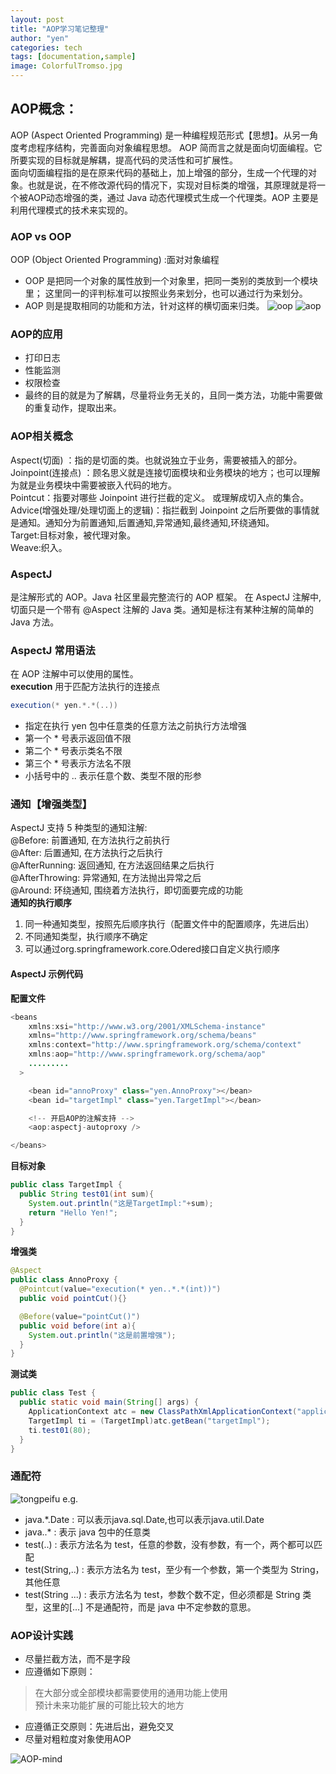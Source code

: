 ```yaml
---
layout: post
title: "AOP学习笔记整理"
author: "yen"
categories: tech
tags: [documentation,sample]
image: ColorfulTromso.jpg
---
```

## AOP概念：  
  AOP (Aspect Oriented Programming) 是一种编程规范形式【思想】。从另一角度考虑程序结构，完善面向对象编程思想。
  AOP 简而言之就是面向切面编程。它所要实现的目标就是解耦，提高代码的灵活性和可扩展性。  
  面向切面编程指的是在原来代码的基础上，加上增强的部分，生成一个代理的对象。也就是说，在不修改源代码的情况下，实现对目标类的增强，其原理就是将一个被AOP动态增强的类，通过 Java 动态代理模式生成一个代理类。AOP 主要是利用代理模式的技术来实现的。

### AOP vs OOP
  OOP (Object Oriented Programming) :面对对象编程  
- OOP 是把同一个对象的属性放到一个对象里，把同一类别的类放到一个模块里；
  这里同一的评判标准可以按照业务来划分，也可以通过行为来划分。
- AOP 则是提取相同的功能和方法，针对这样的横切面来归类。
![oop](http://p6ch8daxu.bkt.clouddn.com/18-3-29/18591140.jpg)
![aop](http://p6ch8daxu.bkt.clouddn.com/18-3-29/6490650.jpg)

### AOP的应用
- 打印日志
- 性能监测
- 权限检查
- 最终的目的就是为了解耦，尽量将业务无关的，且同一类方法，功能中需要做的重复动作，提取出来。

### AOP相关概念
Aspect(切面) ：指的是切面的类。也就说独立于业务，需要被插入的部分。  
Joinpoint(连接点) ：顾名思义就是连接切面模块和业务模块的地方；也可以理解为就是业务模块中需要被嵌入代码的地方。  
Pointcut：指要对哪些 Joinpoint 进行拦截的定义。 或理解成切入点的集合。  
Advice(增强处理/处理切面上的逻辑)：指拦截到 Joinpoint 之后所要做的事情就是通知。通知分为前置通知,后置通知,异常通知,最终通知,环绕通知。    
Target:目标对象，被代理对象。  
Weave:织入。

### AspectJ
是注解形式的 AOP。Java 社区里最完整流行的 AOP 框架。
在 AspectJ 注解中, 切面只是一个带有 @Aspect 注解的 Java 类。通知是标注有某种注解的简单的 Java 方法。

### AspectJ 常用语法
在 AOP 注解中可以使用的属性。  
**execution** 用于匹配方法执行的连接点  
~~~java
execution(* yen.*.*(..))
~~~
- 指定在执行 yen 包中任意类的任意方法之前执行方法增强
- 第一个 * 号表示返回值不限  
- 第二个 * 号表示类名不限  
- 第三个 * 号表示方法名不限  
- 小括号中的 .. 表示任意个数、类型不限的形参

### 通知【增强类型】
AspectJ 支持 5 种类型的通知注解:  
@Before: 前置通知, 在方法执行之前执行  
@After: 后置通知, 在方法执行之后执行  
@AfterRunning: 返回通知, 在方法返回结果之后执行  
@AfterThrowing: 异常通知, 在方法抛出异常之后  
@Around: 环绕通知, 围绕着方法执行，即切面要完成的功能  
**通知的执行顺序**
1. 同一种通知类型，按照先后顺序执行（配置文件中的配置顺序，先进后出）
2. 不同通知类型，执行顺序不确定
3. 可以通过org.springframework.core.Odered接口自定义执行顺序

#### AspectJ 示例代码
**配置文件**
~~~java
<beans
	xmlns:xsi="http://www.w3.org/2001/XMLSchema-instance"
	xmlns="http://www.springframework.org/schema/beans"	 
	xmlns:context="http://www.springframework.org/schema/context"
	xmlns:aop="http://www.springframework.org/schema/aop"
	.........
  >

	<bean id="annoProxy" class="yen.AnnoProxy"></bean>
	<bean id="targetImpl" class="yen.TargetImpl"></bean>

	<!-- 开启AOP的注解支持 -->
	<aop:aspectj-autoproxy />

</beans>
~~~
**目标对象**
~~~java
public class TargetImpl {
  public String test01(int sum){
    System.out.println("这是TargetImpl:"+sum);
    return "Hello Yen!";
  }
}
~~~
**增强类**
~~~java
@Aspect
public class AnnoProxy {
  @Pointcut(value="execution(* yen..*.*(int))")
  public void pointCut(){}

  @Before(value="pointCut()")
  public void before(int a){
    System.out.println("这是前置增强");
  }
}
~~~
**测试类**
~~~java
public class Test {
  public static void main(String[] args) {
    ApplicationContext atc = new ClassPathXmlApplicationContext("applicationContext-anno.xml");
    TargetImpl ti = (TargetImpl)atc.getBean("targetImpl");
    ti.test01(80);
  }
}
~~~


### 通配符
 ![tongpeifu](http://p6ch8daxu.bkt.clouddn.com/18-3-29/13692363.jpg)
 e.g.
 - java.*.Date : 可以表示java.sql.Date,也可以表示java.util.Date  
 - java..* : 表示 java 包中的任意类
 - test(..) : 表示方法名为 test，任意的参数，没有参数，有一个，两个都可以匹配
 - test(String,..) : 表示方法名为 test，至少有一个参数，第一个类型为 String，其他任意
 - test(String ...) : 表示方法名为 test，参数个数不定，但必须都是 String 类型，这里的[...] 不是通配符，而是 java 中不定参数的意思。

### AOP设计实践
- 尽量拦截方法，而不是字段
- 应遵循如下原则：
>在大部分或全部模块都需要使用的通用功能上使用  
>预计未来功能扩展的可能比较大的地方

- 应遵循正交原则：先进后出，避免交叉
- 尽量对粗粒度对象使用AOP

![AOP-mind](http://p6ch8daxu.bkt.clouddn.com/18-4-1/6101874.jpg)
